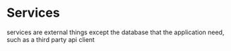 # Services

services are external things except the database that the application need, such as a third party api client